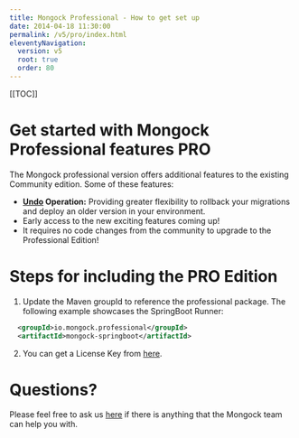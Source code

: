 ```yaml
---
title: Mongock Professional - How to get set up  
date: 2014-04-18 11:30:00 
permalink: /v5/pro/index.html
eleventyNavigation:
  version: v5
  root: true
  order: 80
---
```


[[TOC]]

# Get started with Mongock Professional features <span class="professional">PRO</span> 

The Mongock professional version offers additional features to the existing Community edition. Some of these features:
- <b><a href="/cli/operations/index.html#undo-pro">Undo</a> Operation:</b> Providing greater flexibility to rollback your migrations and deploy an older version in your environment.
- Early access to the new exciting features coming up! 
- It requires  no code changes from the community to upgrade to the Professional Edition!

# Steps for including the PRO Edition

1. Update the Maven groupId to reference the professional package. The following example showcases the SpringBoot Runner:
```xml
  <groupId>io.mongock.professional</groupId>
  <artifactId>mongock-springboot</artifactId>
```
2. You can get a License Key from [here](/v5/registration.html).


# Questions? 

Please feel free to ask us [here](mailto:support@mongock.io) if there is anything that the Mongock team can help you with. 